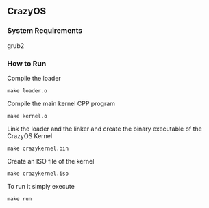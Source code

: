 ## CrazyOS

### System Requirements
grub2

### How to Run
Compile the loader
```
make loader.o
```
Compile the main kernel CPP program
```
make kernel.o
```
Link the loader and the linker and create the binary executable of the CrazyOS Kernel
```
make crazykernel.bin
```
Create an ISO file of the kernel
```
make crazykernel.iso
```
To run it simply execute
```
make run
```
